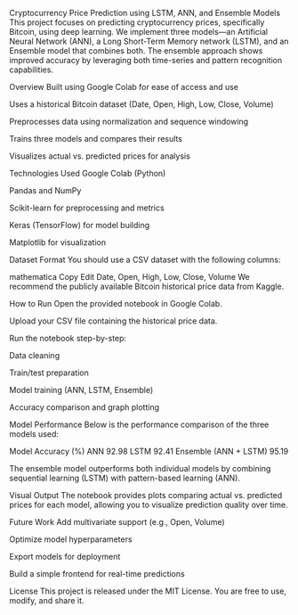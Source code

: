 Cryptocurrency Price Prediction using LSTM, ANN, and Ensemble Models
This project focuses on predicting cryptocurrency prices, specifically Bitcoin, using deep learning. We implement three models—an Artificial Neural Network (ANN), a Long Short-Term Memory network (LSTM), and an Ensemble model that combines both. The ensemble approach shows improved accuracy by leveraging both time-series and pattern recognition capabilities.

Overview
Built using Google Colab for ease of access and use

Uses a historical Bitcoin dataset (Date, Open, High, Low, Close, Volume)

Preprocesses data using normalization and sequence windowing

Trains three models and compares their results

Visualizes actual vs. predicted prices for analysis

Technologies Used
Google Colab (Python)

Pandas and NumPy

Scikit-learn for preprocessing and metrics

Keras (TensorFlow) for model building

Matplotlib for visualization

Dataset Format
You should use a CSV dataset with the following columns:

mathematica
Copy
Edit
Date, Open, High, Low, Close, Volume
We recommend the publicly available Bitcoin historical price data from Kaggle.

How to Run
Open the provided notebook in Google Colab.

Upload your CSV file containing the historical price data.

Run the notebook step-by-step:

Data cleaning

Train/test preparation

Model training (ANN, LSTM, Ensemble)

Accuracy comparison and graph plotting

Model Performance
Below is the performance comparison of the three models used:

Model	Accuracy (%)
ANN	92.98
LSTM	92.41
Ensemble (ANN + LSTM)	95.19

The ensemble model outperforms both individual models by combining sequential learning (LSTM) with pattern-based learning (ANN).

Visual Output
The notebook provides plots comparing actual vs. predicted prices for each model, allowing you to visualize prediction quality over time.

Future Work
Add multivariate support (e.g., Open, Volume)

Optimize model hyperparameters

Export models for deployment

Build a simple frontend for real-time predictions

License
This project is released under the MIT License. You are free to use, modify, and share it.
